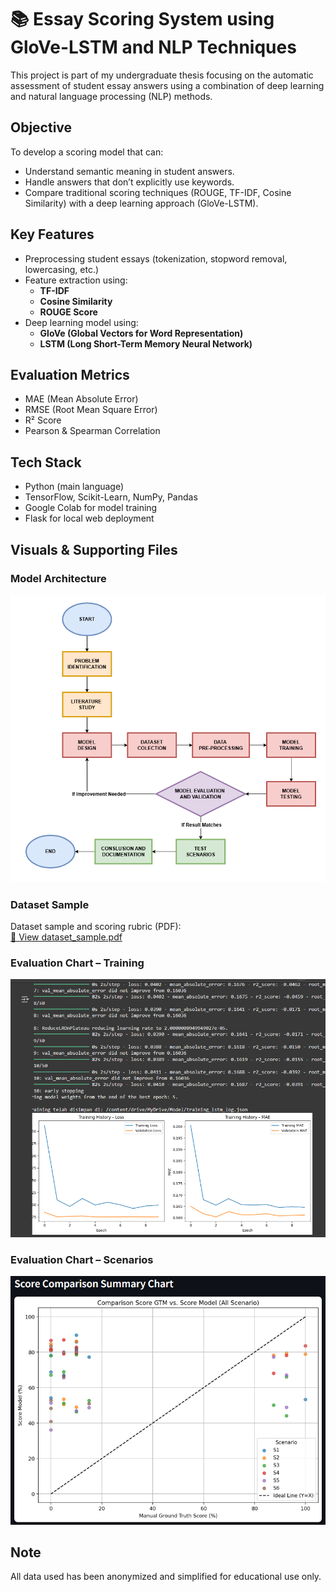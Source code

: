 # 📚 Essay Scoring System using GloVe-LSTM and NLP Techniques

This project is part of my undergraduate thesis focusing on the automatic assessment of student essay answers using a combination of deep learning and natural language processing (NLP) methods.

## Objective
To develop a scoring model that can:
- Understand semantic meaning in student answers.
- Handle answers that don’t explicitly use keywords.
- Compare traditional scoring techniques (ROUGE, TF-IDF, Cosine Similarity) with a deep learning approach (GloVe-LSTM).

## Key Features
- Preprocessing student essays (tokenization, stopword removal, lowercasing, etc.)
- Feature extraction using:
  - **TF-IDF**
  - **Cosine Similarity**
  - **ROUGE Score**
- Deep learning model using:
  - **GloVe (Global Vectors for Word Representation)**
  - **LSTM (Long Short-Term Memory Neural Network)**

## Evaluation Metrics
- MAE (Mean Absolute Error)
- RMSE (Root Mean Square Error)
- R² Score
- Pearson & Spearman Correlation

## Tech Stack
- Python (main language)
- TensorFlow, Scikit-Learn, NumPy, Pandas
- Google Colab for model training
- Flask for local web deployment

## Visuals & Supporting Files

### Model Architecture  
![Model Architecture](assets/glove_lstm_architecture.png)

### Dataset Sample  
Dataset sample and scoring rubric (PDF):  
[📄 View dataset_sample.pdf](assets/dataset_sample.pdf)

### Evaluation Chart – Training  
![Evaluation Training](assets/evaluation_chart_training.png)

### Evaluation Chart – Scenarios  
![Evaluation Scenario](assets/evaluation_chart_scenario.png)


## Note
All data used has been anonymized and simplified for educational use only.
